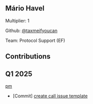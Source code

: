 ## Mário Havel
Multiplier: 1

Github: [@taxmeifyoucan](https://github.com/taxmeifyoucan)

Team: Protocol Support (EF)

## Contributions
## Q1 2025

[pm](https://github.com/ethereum/pm)
* [Commit] [create call issue template](https://github.com/ethereum/pm/commit/90a8110c80129d300c26fd733356679a56943b1f)
